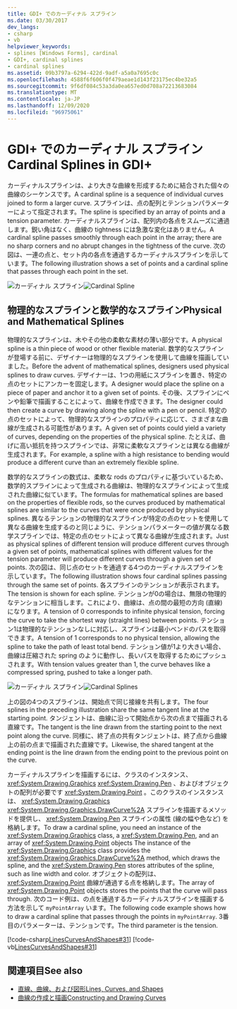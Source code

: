 ```yaml
---
title: GDI+ でのカーディナル スプライン
ms.date: 03/30/2017
dev_langs:
- csharp
- vb
helpviewer_keywords:
- splines [Windows Forms], cardinal
- GDI+, cardinal splines
- cardinal splines
ms.assetid: 09b3797a-6294-422d-9adf-a5a0a7695c0c
ms.openlocfilehash: 4588f6f606f0f479aeae1d143f23175ec4be32a5
ms.sourcegitcommit: 9f6df084c53a3da0ea657ed0d708a72213683084
ms.translationtype: MT
ms.contentlocale: ja-JP
ms.lasthandoff: 12/09/2020
ms.locfileid: "96975061"
---
```

# <a name="cardinal-splines-in-gdi"></a><span data-ttu-id="b680e-102">GDI+ でのカーディナル スプライン</span><span class="sxs-lookup"><span data-stu-id="b680e-102">Cardinal Splines in GDI+</span></span>
<span data-ttu-id="b680e-103">カーディナルスプラインは、より大きな曲線を形成するために結合された個々の曲線のシーケンスです。</span><span class="sxs-lookup"><span data-stu-id="b680e-103">A cardinal spline is a sequence of individual curves joined to form a larger curve.</span></span> <span data-ttu-id="b680e-104">スプラインは、点の配列とテンションパラメーターによって指定されます。</span><span class="sxs-lookup"><span data-stu-id="b680e-104">The spline is specified by an array of points and a tension parameter.</span></span> <span data-ttu-id="b680e-105">カーディナルスプラインは、配列内の各点をスムーズに通過します。鋭い角はなく、曲線の tightness には急激な変化はありません。</span><span class="sxs-lookup"><span data-stu-id="b680e-105">A cardinal spline passes smoothly through each point in the array; there are no sharp corners and no abrupt changes in the tightness of the curve.</span></span> <span data-ttu-id="b680e-106">次の図は、一連の点と、セット内の各点を通過するカーディナルスプラインを示しています。</span><span class="sxs-lookup"><span data-stu-id="b680e-106">The following illustration shows a set of points and a cardinal spline that passes through each point in the set.</span></span>  
  
 <span data-ttu-id="b680e-107">![カーディナル スプライン](./media/aboutgdip02-art09.gif "Aboutgdip02_art09")</span><span class="sxs-lookup"><span data-stu-id="b680e-107">![Cardinal Spline](./media/aboutgdip02-art09.gif "Aboutgdip02_art09")</span></span>  
  
## <a name="physical-and-mathematical-splines"></a><span data-ttu-id="b680e-108">物理的なスプラインと数学的なスプライン</span><span class="sxs-lookup"><span data-stu-id="b680e-108">Physical and Mathematical Splines</span></span>  
 <span data-ttu-id="b680e-109">物理的なスプラインは、木やその他の柔軟な素材の薄い部分です。</span><span class="sxs-lookup"><span data-stu-id="b680e-109">A physical spline is a thin piece of wood or other flexible material.</span></span> <span data-ttu-id="b680e-110">数学的なスプラインが登場する前に、デザイナーは物理的なスプラインを使用して曲線を描画していました。</span><span class="sxs-lookup"><span data-stu-id="b680e-110">Before the advent of mathematical splines, designers used physical splines to draw curves.</span></span> <span data-ttu-id="b680e-111">デザイナーは、1つの用紙にスプラインを置き、特定の点のセットにアンカーを固定します。</span><span class="sxs-lookup"><span data-stu-id="b680e-111">A designer would place the spline on a piece of paper and anchor it to a given set of points.</span></span> <span data-ttu-id="b680e-112">その後、スプラインにペンや鉛筆で描画することによって、曲線を作成できます。</span><span class="sxs-lookup"><span data-stu-id="b680e-112">The designer could then create a curve by drawing along the spline with a pen or pencil.</span></span> <span data-ttu-id="b680e-113">特定の点のセットによって、物理的なスプラインのプロパティに応じて、さまざまな曲線が生成される可能性があります。</span><span class="sxs-lookup"><span data-stu-id="b680e-113">A given set of points could yield a variety of curves, depending on the properties of the physical spline.</span></span> <span data-ttu-id="b680e-114">たとえば、曲げに高い抵抗を持つスプラインでは、非常に柔軟なスプラインとは異なる曲線が生成されます。</span><span class="sxs-lookup"><span data-stu-id="b680e-114">For example, a spline with a high resistance to bending would produce a different curve than an extremely flexible spline.</span></span>  
  
 <span data-ttu-id="b680e-115">数学的なスプラインの数式は、柔軟な rods のプロパティに基づいているため、数学的スプラインによって生成される曲線は、物理的なスプラインによって生成された曲線に似ています。</span><span class="sxs-lookup"><span data-stu-id="b680e-115">The formulas for mathematical splines are based on the properties of flexible rods, so the curves produced by mathematical splines are similar to the curves that were once produced by physical splines.</span></span> <span data-ttu-id="b680e-116">異なるテンションの物理的なスプラインが特定の点のセットを使用して異なる曲線を生成するのと同じように、テンションパラメーターの値が異なる数学スプラインでは、特定の点のセットによって異なる曲線が生成されます。</span><span class="sxs-lookup"><span data-stu-id="b680e-116">Just as physical splines of different tension will produce different curves through a given set of points, mathematical splines with different values for the tension parameter will produce different curves through a given set of points.</span></span> <span data-ttu-id="b680e-117">次の図は、同じ点のセットを通過する4つのカーディナルスプラインを示しています。</span><span class="sxs-lookup"><span data-stu-id="b680e-117">The following illustration shows four cardinal splines passing through the same set of points.</span></span> <span data-ttu-id="b680e-118">各スプラインのテンションが表示されます。</span><span class="sxs-lookup"><span data-stu-id="b680e-118">The tension is shown for each spline.</span></span> <span data-ttu-id="b680e-119">テンションが0の場合は、無限の物理的なテンションに相当します。これにより、曲線は、点の間の最短の方向 (直線) になります。</span><span class="sxs-lookup"><span data-stu-id="b680e-119">A tension of 0 corresponds to infinite physical tension, forcing the curve to take the shortest way (straight lines) between points.</span></span> <span data-ttu-id="b680e-120">テンション1は物理的なテンションなしに対応し、スプラインは最小ベンドのパスを取得できます。</span><span class="sxs-lookup"><span data-stu-id="b680e-120">A tension of 1 corresponds to no physical tension, allowing the spline to take the path of least total bend.</span></span> <span data-ttu-id="b680e-121">テンション値が1より大きい場合、曲線は圧縮された spring のように動作し、長いパスを取得するためにプッシュされます。</span><span class="sxs-lookup"><span data-stu-id="b680e-121">With tension values greater than 1, the curve behaves like a compressed spring, pushed to take a longer path.</span></span>  
  
 <span data-ttu-id="b680e-122">![カーディナル スプライン](./media/aboutgdip02-art10.gif "Aboutgdip02_art10")</span><span class="sxs-lookup"><span data-stu-id="b680e-122">![Cardinal Splines](./media/aboutgdip02-art10.gif "Aboutgdip02_art10")</span></span>  
  
 <span data-ttu-id="b680e-123">上の図の4つのスプラインは、開始点で同じ接線を共有します。</span><span class="sxs-lookup"><span data-stu-id="b680e-123">The four splines in the preceding illustration share the same tangent line at the starting point.</span></span> <span data-ttu-id="b680e-124">タンジェントは、曲線に沿って開始点から次の点まで描画される直線です。</span><span class="sxs-lookup"><span data-stu-id="b680e-124">The tangent is the line drawn from the starting point to the next point along the curve.</span></span> <span data-ttu-id="b680e-125">同様に、終了点の共有タンジェントは、終了点から曲線上の前の点まで描画された直線です。</span><span class="sxs-lookup"><span data-stu-id="b680e-125">Likewise, the shared tangent at the ending point is the line drawn from the ending point to the previous point on the curve.</span></span>  
  
 <span data-ttu-id="b680e-126">カーディナルスプラインを描画するには、クラスのインスタンス、 <xref:System.Drawing.Graphics> <xref:System.Drawing.Pen> 、およびオブジェクトの配列が必要です <xref:System.Drawing.Point> 。このクラスのインスタンスは、 <xref:System.Drawing.Graphics> <xref:System.Drawing.Graphics.DrawCurve%2A> スプラインを描画するメソッドを提供し、 <xref:System.Drawing.Pen> スプラインの属性 (線の幅や色など) を格納します。</span><span class="sxs-lookup"><span data-stu-id="b680e-126">To draw a cardinal spline, you need an instance of the <xref:System.Drawing.Graphics> class, a <xref:System.Drawing.Pen>, and an array of <xref:System.Drawing.Point> objects The instance of the <xref:System.Drawing.Graphics> class provides the <xref:System.Drawing.Graphics.DrawCurve%2A> method, which draws the spline, and the <xref:System.Drawing.Pen> stores attributes of the spline, such as line width and color.</span></span> <span data-ttu-id="b680e-127">オブジェクトの配列は、 <xref:System.Drawing.Point> 曲線が通過する点を格納します。</span><span class="sxs-lookup"><span data-stu-id="b680e-127">The array of <xref:System.Drawing.Point> objects stores the points that the curve will pass through.</span></span> <span data-ttu-id="b680e-128">次のコード例は、の点を通過するカーディナルスプラインを描画する方法を示して `myPointArray` います。</span><span class="sxs-lookup"><span data-stu-id="b680e-128">The following code example shows how to draw a cardinal spline that passes through the points in `myPointArray`.</span></span> <span data-ttu-id="b680e-129">3番目のパラメーターは、テンションです。</span><span class="sxs-lookup"><span data-stu-id="b680e-129">The third parameter is the tension.</span></span>  
  
 [!code-csharp[LinesCurvesAndShapes#31](~/samples/snippets/csharp/VS_Snippets_Winforms/LinesCurvesAndShapes/CS/Class1.cs#31)]
 [!code-vb[LinesCurvesAndShapes#31](~/samples/snippets/visualbasic/VS_Snippets_Winforms/LinesCurvesAndShapes/VB/Class1.vb#31)]  
  
## <a name="see-also"></a><span data-ttu-id="b680e-130">関連項目</span><span class="sxs-lookup"><span data-stu-id="b680e-130">See also</span></span>

- [<span data-ttu-id="b680e-131">直線、曲線、および図形</span><span class="sxs-lookup"><span data-stu-id="b680e-131">Lines, Curves, and Shapes</span></span>](lines-curves-and-shapes.md)
- [<span data-ttu-id="b680e-132">曲線の作成と描画</span><span class="sxs-lookup"><span data-stu-id="b680e-132">Constructing and Drawing Curves</span></span>](constructing-and-drawing-curves.md)
